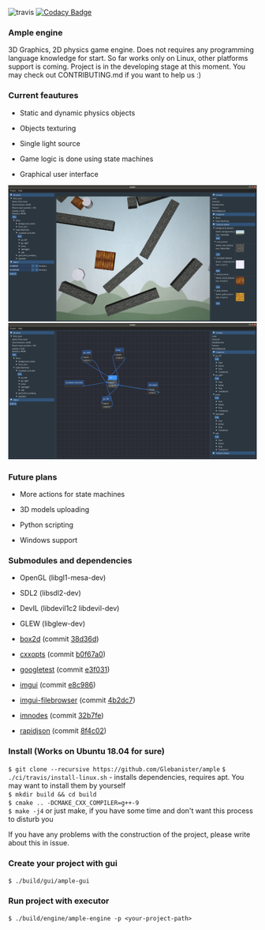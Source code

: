 ![travis](https://travis-ci.com/Glebanister/ample.svg?branch=master) [![Codacy Badge](https://api.codacy.com/project/badge/Grade/bfb66781f2fc499ca6bbad09ed5d43c6)](https://app.codacy.com/manual/Glebanister/ample?utm_source=github.com&utm_medium=referral&utm_content=Glebanister/ample&utm_campaign=Badge_Grade_Dashboard)

### Ample engine

3D Graphics, 2D physics game engine. Does not requires any programming
language knowledge for start. So far works only on Linux, other platforms support is coming. Project is in the developing stage at this moment. You may check out CONTRIBUTING.md if you want to help us :)

### Current feautures

- Static and dynamic physics objects

- Objects texturing

- Single light source

- Game logic is done using state machines

- Graphical user interface

![Level editor](resources/level_editor.png)
![State machine editor](resources/state_machine_editor.png)

### Future plans

- More actions for state machines

- 3D models uploading

- Python scripting

- Windows support

### Submodules and dependencies

- OpenGL (libgl1-mesa-dev)

- SDL2 (libsdl2-dev)

- DevIL (libdevil1c2 libdevil-dev)

- GLEW (libglew-dev)

- [box2d](https://github.com/erincatto/box2d) (commit [38d36d](https://github.com/erincatto/box2d/tree/38d36de77135da3d1a63a543d1342d6f7a99b721))

- [cxxopts](https://github.com/jarro2783/cxxopts) (commit [b0f67a0](https://github.com/jarro2783/cxxopts/tree/b0f67a06de3446aa97a4943ad0ad6086460b2b61))

- [googletest](https://github.com/google/googletest) (commit [e3f031](https://github.com/google/googletest/tree/e3f0319d89f4cbf32993de595d984183b1a9fc57))

- [imgui](https://github.com/ocornut/imgui) (commit [e8c986](https://github.com/ocornut/imgui/tree/e8c986b34ea5664688d1126eed784a5e297e7e11))

- [imgui-filebrowser](https://github.com/AirGuanZ/imgui-filebrowser) (commit [4b2dc7](https://github.com/AirGuanZ/imgui-filebrowser/tree/4b2dc76eceb41d66b13955324f8600fd892f2b2a))

- [imnodes](https://github.com/Nelarius/imnodes) (commit [32b7fe](https://github.com/Nelarius/imnodes/tree/32b7fe7eb6ec83b81e9bb083a0faf9d734a163a1))

- [rapidjson](https://github.com/Tencent/rapidjson) (commit [8f4c02](https://github.com/Tencent/rapidjson/tree/8f4c021fa2f1e001d2376095928fc0532adf2ae6))

### Install (Works on Ubuntu 18.04 for sure)

`$ git clone --recursive https://github.com/Glebanister/ample`
`$ ./ci/travis/install-linux.sh`  - installs dependencies, requires apt. You may want to install them by yourself \
`$ mkdir build && cd build` \
`$ cmake .. -DCMAKE_CXX_COMPILER=g++-9` \
`$ make -j4` or just make, if you have some time and don't want this process to disturb you

If you have any problems with the construction of the project, please write about this in issue.

### Create your project with gui

`$ ./build/gui/ample-gui`

### Run project with executor

`$ ./build/engine/ample-engine -p <your-project-path>`
